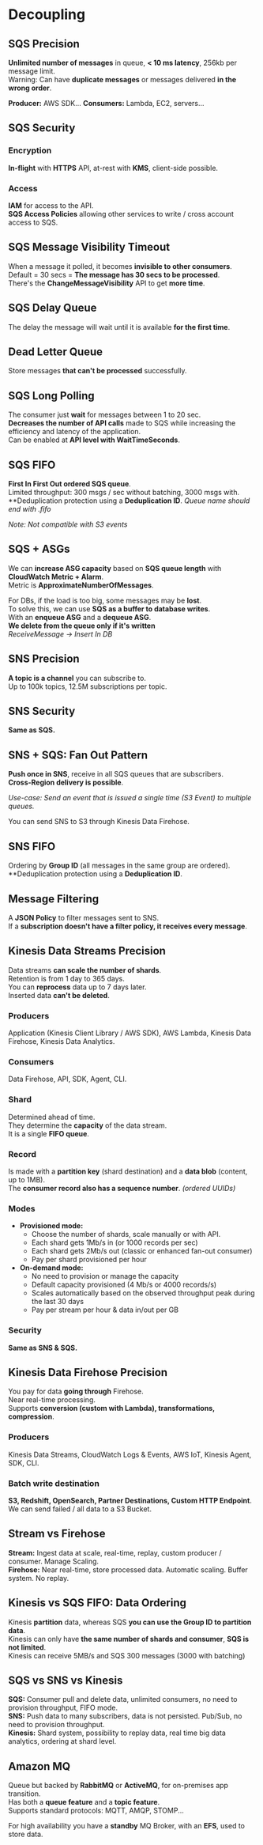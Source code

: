 # Decoupling

## SQS Precision

**Unlimited number of messages** in queue, **< 10 ms latency**, 256kb per message limit.  
Warning: Can have **duplicate messages** or messages delivered **in the wrong order**.

**Producer:** AWS SDK...
**Consumers:** Lambda, EC2, servers...

## SQS Security

### Encryption

**In-flight** with **HTTPS** API, at-rest with **KMS**, client-side possible.

### Access

**IAM** for access to the API.  
**SQS Access Policies** allowing other services to write / cross account access to SQS.

## SQS Message Visibility Timeout

When a message it polled, it becomes **invisible to other consumers**.  
Default = 30 secs = **The message has 30 secs to be processed**.  
There's the **ChangeMessageVisibility** API to get **more time**.

## SQS Delay Queue

The delay the message will wait until it is available **for the first time**.

## Dead Letter Queue

Store messages **that can't be processed** successfully.

## SQS Long Polling 

The consumer just **wait** for messages between 1 to 20 sec.  
**Decreases the number of API calls** made to SQS while increasing the efficiency and latency of the application.  
Can be enabled at **API level with WaitTimeSeconds**.

## SQS FIFO

**First In First Out ordered SQS queue**.  
Limited throughput: 300 msgs / sec without batching, 3000 msgs with.  
**Deduplication protection using a **Deduplication ID**.
*Queue name should end with .fifo*

*Note: Not compatible with S3 events*

## SQS + ASGs

We can **increase ASG capacity** based on **SQS queue length** with **CloudWatch Metric + Alarm**.  
Metric is **ApproximateNumberOfMessages**.  

For DBs, if the load is too big, some messages may be **lost**.  
To solve this, we can use **SQS as a buffer to database writes**.  
With an **enqueue ASG** and a **dequeue ASG**.  
**We delete from the queue only if it's written**  
*ReceiveMessage -> Insert In DB*

## SNS Precision

**A topic is a channel** you can subscribe to.  
Up to 100k topics, 12.5M subscriptions per topic.

## SNS Security

**Same as SQS.**

## SNS + SQS: Fan Out Pattern

**Push once in SNS**, receive in all SQS queues that are subscribers.  
**Cross-Region delivery is possible**.

*Use-case: Send an event that is issued a single time (S3 Event) to multiple queues.*

You can send SNS to S3 through Kinesis Data Firehose.

## SNS FIFO

Ordering by **Group ID** (all messages in the same group are ordered).  
**Deduplication protection using a **Deduplication ID**.  

## Message Filtering

A **JSON Policy** to filter messages sent to SNS.  
If a **subscription doesn't have a filter policy, it receives every message**.

## Kinesis Data Streams Precision

Data streams **can scale the number of shards**.  
Retention is from 1 day to 365 days.  
You can **reprocess** data up to 7 days later.  
Inserted data **can't be deleted**.

### Producers

Application (Kinesis Client Library / AWS SDK), AWS Lambda, Kinesis Data Firehose, Kinesis Data Analytics.

### Consumers

Data Firehose, API, SDK, Agent, CLI.

### Shard

Determined ahead of time.  
They determine the **capacity** of the data stream.  
It is a single **FIFO queue**.

### Record

Is made with a **partition key** (shard destination) and a **data blob** (content, up to 1MB).  
The **consumer record also has a sequence number**. *(ordered UUIDs)*

### Modes

- **Provisioned mode:** 
  - Choose the number of shards, scale manually or with API.
  - Each shard gets 1Mb/s in (or 1000 records per sec)
  - Each shard gets 2Mb/s out (classic or enhanced fan-out consumer)
  - Pay per shard provisioned per hour
- **On-demand mode:**
  - No need to provision or manage the capacity
  - Default capacity provisioned (4 Mb/s or 4000 records/s)
  - Scales automatically based on the observed throughput peak during the last 30 days
  - Pay per stream per hour & data in/out per GB

### Security

**Same as SNS & SQS.**

## Kinesis Data Firehose Precision

You pay for data **going through** Firehose.  
Near real-time processing.  
Supports **conversion (custom with Lambda), transformations, compression**.  

### Producers

Kinesis Data Streams, CloudWatch Logs & Events, AWS IoT, Kinesis Agent, SDK, CLI.

### Batch write destination

**S3, Redshift, OpenSearch, Partner Destinations, Custom HTTP Endpoint**.  
We can send failed / all data to a S3 Bucket.

## Stream vs Firehose

**Stream:** Ingest data at scale, real-time, replay, custom producer / consumer. Manage Scaling.   
**Firehose:** Near real-time, store processed data. Automatic scaling. Buffer system. No replay.

## Kinesis vs SQS FIFO: Data Ordering

Kinesis **partition** data, whereas SQS **you can use the Group ID to partition data**.  
Kinesis can only have **the same number of shards and consumer**, **SQS is not limited**.  
Kinesis can receive 5MB/s and SQS 300 messages (3000 with batching)

## SQS vs SNS vs Kinesis

**SQS:** Consumer pull and delete data, unlimited consumers, no need to provision throughput, FIFO mode.  
**SNS:** Push data to many subscribers, data is not persisted. Pub/Sub, no need to provision throughput.  
**Kinesis:** Shard system, possibility to replay data, real time big data analytics, ordering at shard level.  

## Amazon MQ

Queue but backed by **RabbitMQ** or **ActiveMQ**, for on-premises app transition.  
Has both a **queue feature** and a **topic feature**.  
Supports standard protocols: MQTT, AMQP, STOMP...  

For high availability you have a **standby** MQ Broker, with an **EFS**, used to store data.
